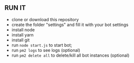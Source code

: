 ## RUN IT
- clone or download this repository
- create the folder "settings" and fill it with your bot settings
- install node
- install yarn
- install git
- run `node start.js` to start bot;
- run `pm2 logs` to see logs (optional)
- run `pm2 delete all` to delete/kill all bot instances (optional)